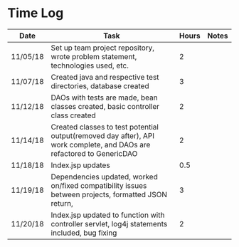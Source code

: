 # Time Log

| Date | Task | Hours | Notes|
|------|------|-------|------|
|11/05/18| Set up team project repository, wrote problem statement, technologies used, etc.| 2 | |
|11/07/18| Created java and respective test directories, database created| 3 | |
|11/12/18| DAOs with tests are made, bean classes created, basic controller class created| 2 | |
|11/14/18| Created classes to test potential output(removed day after), API work complete, and DAOs are refactored to GenericDAO | 2 | |
|11/18/18| Index.jsp updates| 0.5 | |
|11/19/18| Dependencies updated, worked on/fixed compatibility issues between projects, formatted JSON return, | 3 | |
|11/20/18| Index.jsp updated to function with controller servlet, log4j statements included, bug fixing | 2 | |
















